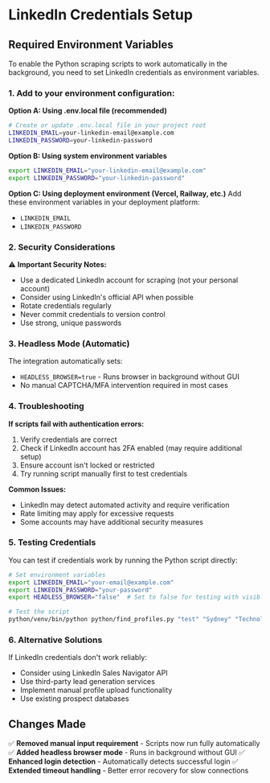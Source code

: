 # LinkedIn Credentials Setup

## Required Environment Variables

To enable the Python scraping scripts to work automatically in the background, you need to set LinkedIn credentials as environment variables.

### 1. Add to your environment configuration:

**Option A: Using .env.local file (recommended)**
```bash
# Create or update .env.local file in your project root
LINKEDIN_EMAIL=your-linkedin-email@example.com
LINKEDIN_PASSWORD=your-linkedin-password
```

**Option B: Using system environment variables**
```bash
export LINKEDIN_EMAIL="your-linkedin-email@example.com"
export LINKEDIN_PASSWORD="your-linkedin-password"
```

**Option C: Using deployment environment (Vercel, Railway, etc.)**
Add these environment variables in your deployment platform:
- `LINKEDIN_EMAIL`
- `LINKEDIN_PASSWORD`

### 2. Security Considerations

⚠️ **Important Security Notes:**
- Use a dedicated LinkedIn account for scraping (not your personal account)
- Consider using LinkedIn's official API when possible
- Rotate credentials regularly
- Never commit credentials to version control
- Use strong, unique passwords

### 3. Headless Mode (Automatic)

The integration automatically sets:
- `HEADLESS_BROWSER=true` - Runs browser in background without GUI
- No manual CAPTCHA/MFA intervention required in most cases

### 4. Troubleshooting

**If scripts fail with authentication errors:**
1. Verify credentials are correct
2. Check if LinkedIn account has 2FA enabled (may require additional setup)
3. Ensure account isn't locked or restricted
4. Try running script manually first to test credentials

**Common Issues:**
- LinkedIn may detect automated activity and require verification
- Rate limiting may apply for excessive requests
- Some accounts may have additional security measures

### 5. Testing Credentials

You can test if credentials work by running the Python script directly:

```bash
# Set environment variables
export LINKEDIN_EMAIL="your-email@example.com"
export LINKEDIN_PASSWORD="your-password"
export HEADLESS_BROWSER="false"  # Set to false for testing with visible browser

# Test the script
python/venv/bin/python python/find_profiles.py "test" "Sydney" "Technology" 1 --campaign-id test-id --user-id test-user
```

### 6. Alternative Solutions

If LinkedIn credentials don't work reliably:
- Consider using LinkedIn Sales Navigator API
- Use third-party lead generation services
- Implement manual profile upload functionality
- Use existing prospect databases

## Changes Made

✅ **Removed manual input requirement** - Scripts now run fully automatically
✅ **Added headless browser mode** - Runs in background without GUI
✅ **Enhanced login detection** - Automatically detects successful login
✅ **Extended timeout handling** - Better error recovery for slow connections
